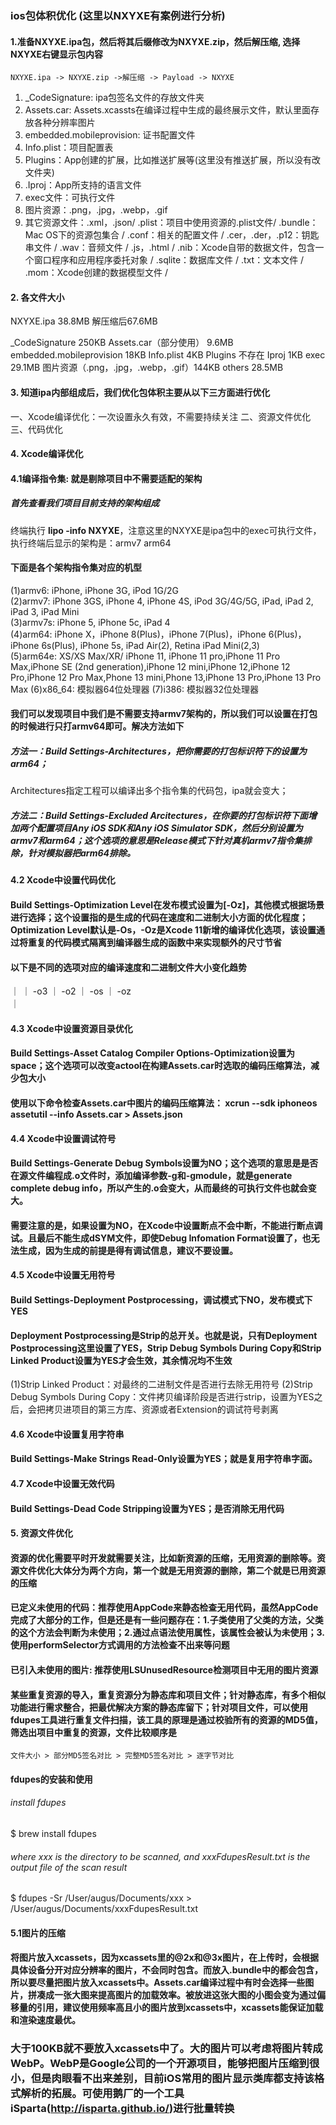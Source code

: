 ### ios包体积优化 (这里以NXYXE有案例进行分析)









#### 1.准备NXYXE.ipa包，然后将其后缀修改为NXYXE.zip，然后解压缩, 选择NXYXE右键显示包内容
    NXYXE.ipa -> NXYXE.zip ->解压缩 -> Payload -> NXYXE
1. _CodeSignature: ipa包签名文件的存放文件夹
2. Assets.car: Assets.xcassts在编译过程中生成的最终展示文件，默认里面存放各种分辨率图片
3. embedded.mobileprovision: 证书配置文件
4. Info.plist：项目配置表
5. Plugins：App创建的扩展，比如推送扩展等(这里没有推送扩展，所以没有改文件夹)
6. .Iproj：App所支持的语言文件
7. exec文件：可执行文件
8. 图片资源：.png，.jpg，.webp，.gif
9. 其它资源文件：.xml，.json/ .plist：项目中使用资源的.plist文件/ .bundle：Mac OS下的资源包集合 / .conf：相关的配置文件 / .cer，.der，.p12：钥匙串文件 / .wav：音频文件 / .js，.html / .nib：Xcode自带的数据文件，包含一个窗口程序和应用程序委托对象 / .sqlite：数据库文件 / .txt：文本文件 / .mom：Xcode创建的数据模型文件 / 

#### 2. 各文件大小
NXYXE.ipa   38.8MB       解压缩后67.6MB

_CodeSignature                 250KB
Assets.car（部分使用）           9.6MB
embedded.mobileprovision       18KB
Info.plist                     4KB
Plugins                        不存在
Iproj                          1KB
exec                           29.1MB
图片资源（.png，.jpg，.webp，.gif）144KB
others                         28.5MB

#### 3. 知道ipa内部组成后，我们优化包体积主要从以下三方面进行优化
一、Xcode编译优化：一次设置永久有效，不需要持续关注
二、资源文件优化
三、代码优化

#### 4. Xcode编译优化
#### 4.1编译指令集: 就是剔除项目中不需要适配的架构

##### 首先查看我们项目目前支持的架构组成
终端执行 **lipo -info NXYXE**，注意这里的NXYXE是ipa包中的exec可执行文件，执行终端后显示的架构是：armv7 arm64
#### 下面是各个架构指令集对应的机型
(1)armv6: iPhone, iPhone 3G, iPod 1G/2G  
(2)armv7: iPhone 3GS, iPhone 4, iPhone 4S, iPod 3G/4G/5G, iPad, iPad 2, iPad 3, iPad Mini  
(3)armv7s: iPhone 5, iPhone 5c, iPad 4  
(4)arm64: iPhone X，iPhone 8(Plus)，iPhone 7(Plus)，iPhone 6(Plus)，iPhone 6s(Plus), iPhone 5s, iPad Air(2), Retina iPad Mini(2,3)  
(5)arm64e: XS/XS Max/XR/ iPhone 11, iPhone 11 pro,iPhone 11 Pro Max,iPhone SE (2nd generation),iPhone 12 mini,iPhone 12,iPhone 12 Pro,iPhone 12 Pro Max,Phone 13 mini,Phone 13,iPhone 13 Pro,iPhone 13 Pro Max
(6)x86_64: 模拟器64位处理器
(7)i386: 模拟器32位处理器

#### 我们可以发现项目中我们是不需要支持armv7架构的，所以我们可以设置在打包的时候进行只打armv64即可。解决方法如下
##### 方法一：Build Settings-Architectures，把你需要的打包标识符下的设置为arm64；
Architectures指定工程可以编译出多个指令集的代码包，ipa就会变大；
##### 方法二：Build Settings-Excluded Arcitectures，在你要的打包标识符下面增加两个配置项目Any iOS SDK和Any iOS Simulator SDK，然后分别设置为armv7和arm64；这个选项的意思是Release模式下针对真机armv7指令集排除，针对模拟器把arm64排除。



#### 4.2 Xcode中设置代码优化
#### Build Settings-Optimization Level在发布模式设置为[-Oz]，其他模式根据场景进行选择；这个设置指的是生成的代码在速度和二进制大小方面的优化程度；Optimization Level默认是-Os，-Oz是Xcode 11新增的编译优化选项，该设置通过将重复的代码模式隔离到编译器生成的函数中来实现额外的尺寸节省
#### 以下是不同的选项对应的编译速度和二进制文件大小变化趋势
｜
｜    -o3
｜            -o2
｜                     -os
｜                              -oz          
｜


#### 4.3 Xcode中设置资源目录优化
#### Build Settings-Asset Catalog Compiler Options-Optimization设置为space；这个选项可以改变actool在构建Assets.car时选取的编码压缩算法，减少包大小
#### 使用以下命令检查Assets.car中图片的编码压缩算法： xcrun --sdk iphoneos assetutil --info Assets.car > Assets.json



#### 4.4 Xcode中设置调试符号
#### Build Settings-Generate Debug Symbols设置为NO；这个选项的意思是是否在源文件编程成.o文件时，添加编译参数-g和-gmodule，就是generate complete debug info，所以产生的.o会变大，从而最终的可执行文件也就会变大。
#### 需要注意的是，如果设置为NO，在Xcode中设置断点不会中断，不能进行断点调试。且最后不能生成dSYM文件，即使Debug Infomation Format设置了，也无法生成，因为生成的前提是得有调试信息，建议不要设置。


#### 4.5 Xcode中设置无用符号
#### Build Settings-Deployment Postprocessing，调试模式下NO，发布模式下YES
#### Deployment Postprocessing是Strip的总开关。也就是说，只有Deployment Postprocessing这里设置了YES，Strip Debug Symbols During Copy和Strip Linked Product设置为YES才会生效，其余情况均不生效
(1)Strip Linked Product：对最终的二进制文件是否进行去除无用符号
(2)Strip Debug Symbols During Copy：文件拷贝编译阶段是否进行strip，设置为YES之后，会把拷贝进项目的第三方库、资源或者Extension的调试符号剥离


#### 4.6 Xcode中设置复用字符串
#### Build Settings-Make Strings Read-Only设置为YES；就是复用字符串字面。


#### 4.7 Xcode中设置无效代码
#### Build Settings-Dead Code Stripping设置为YES；是否消除无用代码



#### 5. 资源文件优化
#### 资源的优化需要平时开发就需要关注，比如新资源的压缩，无用资源的删除等。资源文件优化大体分为两个方向，第一个就是无用资源的删除，第二个就是已用资源的压缩
#### 已定义未使用的代码：推荐使用AppCode来静态检查无用代码，虽然AppCode完成了大部分的工作，但是还是有一些问题存在：1.子类使用了父类的方法，父类的这个方法会判断为未使用；2.通过点语法使用属性，该属性会被认为未使用；3.使用performSelector方式调用的方法检查不出来等问题

#### 已引入未使用的图片: 推荐使用LSUnusedResource检测项目中无用的图片资源
#### 某些重复资源的导入，重复资源分为静态库和项目文件；针对静态库，有多个相似功能进行需求整合，把最优解决方案的静态库留下；针对项目文件，可以使用fdupes工具进行重复文件扫描，该工具的原理是通过校验所有的资源的MD5值，筛选出项目中重复的资源，文件比较顺序是
    文件大小 > 部分MD5签名对比 > 完整MD5签名对比 > 逐字节对比

#### fdupes的安装和使用
###### install fdupes
$ brew install fdupes 
###### where xxx is the directory to be scanned, and xxxFdupesResult.txt is the output file of the scan result
$ fdupes -Sr /User/augus/Documents/xxx > /User/augus/Documents/xxxFdupesResult.txt

#### 5.1图片的压缩
#### 将图片放入xcassets，因为xcassets里的@2x和@3x图片，在上传时，会根据具体设备分开对应分辨率的图片，不会同时包含。而放入.bundle中的都会包含，所以要尽量把图片放入xcassets中。Assets.car编译过程中有时会选择一些图片，拼凑成一张大图来提高图片的加载效率。被放进这张大图的小图会变为通过偏移量的引用，建议使用频率高且小的图片放到xcassets中，xcassets能保证加载和渲染速度最优。

### 大于100KB就不要放入xcassets中了。大的图片可以考虑将图片转成WebP。WebP是Google公司的一个开源项目，能够把图片压缩到很小，但是肉眼看不出来差别，目前iOS常用的图片显示类库都支持该格式解析的拓展。可使用鹅厂的一个工具iSparta(http://isparta.github.io/)进行批量转换










































